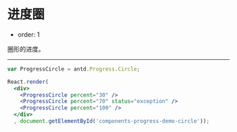 # 进度圈

- order: 1

圈形的进度。

---

````jsx
var ProgressCircle = antd.Progress.Circle;

React.render(
  <div>
    <ProgressCircle percent="30" />
    <ProgressCircle percent="70" status="exception" />
    <ProgressCircle percent="100" />
  </div>
  , document.getElementById('components-progress-demo-circle'));
````

<style>
.ant-progress-circle-wrap,
.ant-progress-line-wrap {
  margin-right: 8px;
  margin-bottom: 5px;
}
</style>
